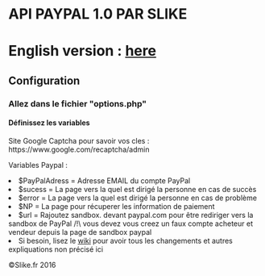 <html>
  <head>
    <title>API DON PAYPAL 1.0 PAR SLIKE</title>
  </head>
  <body>
  <h1>API PAYPAL 1.0 PAR SLIKE</h1>
  <h1>English version : <a href="https://github.com/Slik3/PayPal-Don/blob/master/ReadmeEN.md">here</a></h1>
  <h2>Configuration</h2>
    <h3>Allez dans le fichier "options.php"
      <h4>D&eacute;finissez les variables</h4>
      <p>Site Google Captcha pour savoir vos cles : https://www.google.com/recaptcha/admin</p>
      <p>Variables Paypal :</p>
        <li>  $PayPalAdress = Adresse EMAIL du compte PayPal <br>
        <li>  $sucess = La page vers la quel est dirig&eacute; la personne en cas de succ&egrave;s <br>
        <li>  $error = La page vers la quel est dirig&eacute; la personne en cas de probl&egrave;me <br>
        <li>  $NP = La page pour r&eacute;cuperer les information de paiement <br>
        <li> $url = Rajoutez sandbox. devant paypal.com pour être rediriger vers la sandbox de PayPal /!\ vous devez vous creez un faux compte acheteur et vendeur depuis la page de sandbox paypal 
        <li> Si besoin, lisez le <a href="https://github.com/Slik3/PayPal-Don/wiki">wiki</a> pour avoir tous les changements et autres expliquations non précisé ici
  </body>
  <footer>
    <p>&copy;Slike.fr 2016</p>
</html>
